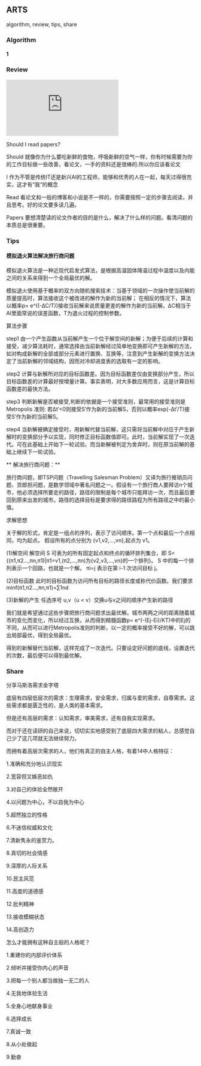 ## ARTS
algorithm, review, tips, share

### Algorithm
#### 1
#### 

### Review
![我应该阅读论文吗？](http://michaelrbernste.in/2014/10/21/should-i-read-papers.html)

Should I read papers?

Should
就像你为什么要吃新鲜的食物，呼吸新鲜的空气一样，你有时候需要为你的工作目标做一些改善，看论文，一手的资料还是很棒的.所以你应该看论文

I
作为不管是传统IT还是新兴AI的工程师，能够和优秀的人在一起，每天过得很充实，这才有“我”的概念

Read
看论文和一般的博客和小说是不一样的，你需要按照一定的步骤去阅读，并且思考。好的论文要多读几遍。

Papers
要想清楚读的论文作者的目的是什么，解决了什么样的问题。看清问题的本质总是很重要。

### Tips
#### 模拟退火算法解决旅行商问题

模拟退火算法是一种近现代启发式算法，是根据高温固体降温过程中温度以及内能之间的关系来得到一个全局最优的解。

模拟退火使用基于概率的双方向随机搜索技术：当基于领域的一次操作使当前解的质量提高时，算法接收这个被改进的解作为新的当前解；
在相反的情况下，算法以概率p= e^((-∆C/T))接收当前解来说质量更差的解作为新的当前解。∆C相当于AI里面常说的误差函数，T为退火过程的控制参数。

算法步骤

step1 
由一个产生函数从当前解产生一个位于解空间的新解；为便于后续的计算和接受，减少算法耗时，通常选择由当前新解经过简单地变换即可产生新解的方法，如对构成新解的全部或部分元素进行置换、互换等，注意到产生新解的变换方法决定了当前新解的邻域结构，因而对冷却进度表的选取有一定的影响。

step2 
计算与新解所对应的目标函数差。因为目标函数差仅由变换部分产生，所以目标函数差的计算最好按增量计算。事实表明，对大多数应用而言，这是计算目标函数差的最快方法。

step3 
判断新解是否被接受,判断的依据是一个接受准则，最常用的接受准则是 Metropolis 准则: 若Δt′<0则接受S′作为新的当前解S，否则以概率exp(-Δt′/T)接受S′作为新的当前解S。

step4 
当新解被确定接受时，用新解代替当前解，这只需将当前解中对应于产生新解时的变换部分予以实现，同时修正目标函数值即可。此时，当前解实现了一次迭代。可在此基础上开始下一轮试验。而当新解被判定为舍弃时，则在原当前解的基础上继续下一轮试验。

** 解决旅行商问题：**

旅行商问题，即TSP问题（Travelling Salesman Problem）又译为旅行推销员问题、货郎担问题，是数学领域中著名问题之一。假设有一个旅行商人要拜访n个城市，他必须选择所要走的路径，路径的限制是每个城市只能拜访一次，而且最后要回到原来出发的城市。路径的选择目标是要求得的路径路程为所有路径之中的最小值。

求解思想
 
关于解的形式，肯定是一组点的序列，表示了访问顺序。第一个点和最后一个点相同，均为起点。 
假设所有的点分别为 {v1,v2,…,vn},起点为 v1。
 
(1)解空间 
解空间 S 可表为的所有固定起点和终点的循环排列集合，即 
S={(π1,π2…,πn,π1)|π1=v1,(π2,…,πn)为{v2,v3,…,vn}的一个排列}。 
S 中的每一个排列表示一个回路，也就是一个解。 πi=j 表示在第 i-1 次访问目标 j。

(2)目标函数 
此时的目标函数为访问所有目标的路径长度或称代价函数。我们要求 
minf(π1,π2…,πn,π1)=∑1nd 

(3)新解的产生 
任选序号 u,v（u < v）交换u与v之间的顺序产生新的路径

我们就是希望通过这些步骤把旅行商问题求出最优解。城市两两之间的距离随着城市的变化而变化，所以经过互换，从而得到精髓函数p= e^(-(Ej-Ei)/KT)中的Ej的不同，从而可以进行Metropolis准则的判断，以一定的概率接受不好的解，可以跳出局部最优，得到全局最优。

得到的新解替代当前解，这样完成了一次迭代。只要设定好问题的底线，设置迭代的次数，最后便可以得到最优解。

### Share
分享马斯洛需求金字塔

底层有四层低层次的需求：生理需求，安全需求，归属与爱的需求，自尊需求。这些需求都是匮乏性的，是人类的基本需求。

但是还有高层的需求：认知需求，审美需求，还有自我实现需求。

而对于还在读研的自己来说，切切实实地感受到了底层四大需求的粘人，总感觉自己少了这几项就无法继续努力。

而拥有着高层次需求的人，他们有真正的自主人格，有着14中人格特征：

1.准确和充分地认识现实

2.宽容但又嫉恶如仇

3.对自己的体验全然敞开

4.以问题为中心，不以自我为中心

5.超然独立的性格

6.不迷信权威和文化

7.清新隽永的鉴赏力。

8.真切的社会情感

9.深厚的人际关系

10.民主风范

11.高度的道德感

12.批判精神

13.接收模糊状态

14.高创造力

怎么才能拥有这种自主般的人格呢？

1.重建你的内部评价体系

2.倾听并接受你内心的声音

3.把每一个别人都当做独一无二的人

4.无我地体验生活

5.全身心地献身事业

6.选择成长

7.真诚一致

8.从小处做起

9.勤奋

